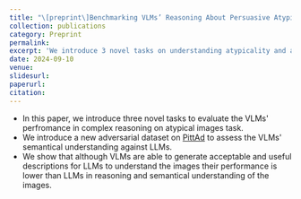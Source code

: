 ```yaml
---
title: "\[preprint\]Benchmarking VLMs’ Reasoning About Persuasive Atypical Images’"
collection: publications
category: Preprint
permalink: 
excerpt: 'We introduce 3 novel tasks on understanding atypicality and an adversarial dataset on PittAd dataset.'
date: 2024-09-10
venue: 
slidesurl: 
paperurl: 
citation: 
---
```


* In this paper, we introduce three novel tasks to evaluate the VLMs' perfromance in complex reasoning on atypical images task.
* We introduce a new adversarial dataset on [PittAd](https://people.cs.pitt.edu/~kovashka/hussain_zhang_kovashka_ads_cvpr2017.pdf) to assess the VLMs' semantical understanding against LLMs.
* We show that although VLMs are able to generate acceptable and useful descriptions for LLMs to understand the images their performance is lower than LLMs in reasoning and semantical understanding of the images.

